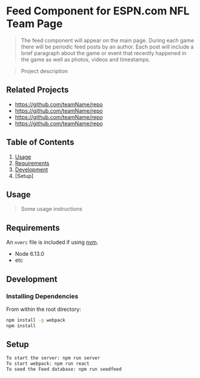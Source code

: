 # Feed Component for ESPN.com NFL Team Page

>The feed component will appear on the main page.  During each game there will be periodic feed posts by an author.  Each post will include a brief paragraph about the game or event that recently happened in the game as well as photos, videos and timestamps.

> Project description

## Related Projects

  - https://github.com/teamName/repo
  - https://github.com/teamName/repo
  - https://github.com/teamName/repo
  - https://github.com/teamName/repo

## Table of Contents

1. [Usage](#Usage)
1. [Requirements](#requirements)
1. [Development](#development)
1. [Setup]

## Usage

> Some usage instructions

## Requirements

An `nvmrc` file is included if using [nvm](https://github.com/creationix/nvm).

- Node 6.13.0
- etc

## Development

### Installing Dependencies

From within the root directory:

```sh
npm install -g webpack
npm install
```
## Setup

```sh
To start the server: npm run server
To start webpack: npm run react
To seed the Feed database: npm run seedfeed
```

